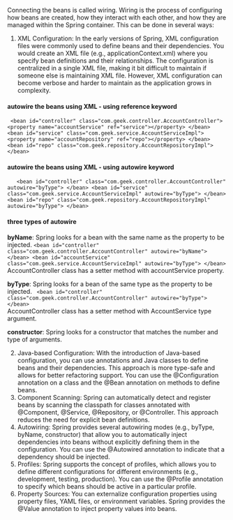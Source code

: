 Connecting the beans is called wiring. Wiring is the process of configuring how beans are created, how they interact
with each other, and how they are managed within the Spring container. This can be done in several ways:

1. XML Configuration: In the early versions of Spring, XML configuration files were commonly used to define beans and
   their dependencies. You would create an XML file (e.g., applicationContext.xml) where you specify bean definitions
   and their relationships.
   The configuration is centralized in a single XML file, making it bit difficult to maintain if someone else is maintaining XML file.
   However, XML configuration can become verbose and harder to maintain as the application grows in complexity.

#### autowire the beans using XML - using reference keyword

   ` <bean id="controller" class="com.geek.controller.AccountController">
   <property name="accountService" ref="service"></property>
   </bean>
   <bean id="service" class="com.geek.service.AccountServiceImpl">
   <property name="accountRepository" ref="repo"></property>
   </bean>
   <bean id="repo" class="com.geek.repository.AccountRepositoryImpl">
   </bean>`


#### autowire the beans using XML - using autowire keyword

`   <bean id="controller" class="com.geek.controller.AccountController" autowire="byType">
   </bean>
   <bean id="service" class="com.geek.service.AccountServiceImpl" autowire="byType">
   </bean>
   <bean id="repo" class="com.geek.repository.AccountRepositoryImpl" autowire="byType">
   </bean>`

#### three types of autowire

   **byName**: Spring looks for a bean with the same name as the property to be injected.
        ` <bean id="controller" class="com.geek.controller.AccountController" autowire="byName">
         </bean>
         <bean id="accountService" class="com.geek.service.AccountServiceImpl" autowire="byType">
            </bean> `  
      AccountController class has a setter method with accountService property.


   **byType**: Spring looks for a bean of the same type as the property to be injected.
      ` <bean id="controller" class="com.geek.controller.AccountController" autowire="byType">
   </bean>`  
      AccountController class has a setter method with AccountService type argument.

   **constructor**: Spring looks for a constructor that matches the number and type of arguments.


2. Java-based Configuration: With the introduction of Java-based configuration, you can use annotations and Java classes
   to define beans and their dependencies. This approach is more type-safe and allows for better refactoring support.
   You can use the @Configuration annotation on a class and the @Bean annotation on methods to define beans.
3. Component Scanning: Spring can automatically detect and register beans by scanning the classpath for classes
   annotated with @Component, @Service, @Repository, or @Controller. This approach reduces the need for explicit bean
   definitions.
4. Autowiring: Spring provides several autowiring modes (e.g., byType, byName, constructor) that allow you to
   automatically inject dependencies into beans without explicitly defining them in the configuration. You can use the
   @Autowired annotation to indicate that a dependency should be injected.
5. Profiles: Spring supports the concept of profiles, which allows you to define different configurations for different
   environments (e.g., development, testing, production). You can use the @Profile annotation to specify which beans
   should be active in a particular profile.
6. Property Sources: You can externalize configuration properties using property files, YAML files, or environment
   variables. Spring provides the @Value annotation to inject property values into beans.